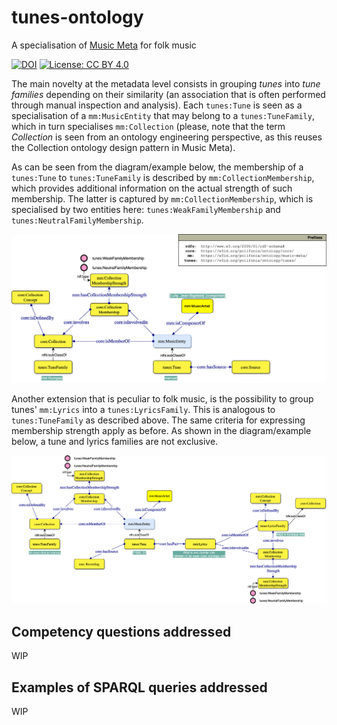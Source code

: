 # tunes-ontology
A specialisation of [Music Meta](https://github.com/polifonia-project/musicmeta-ontology) for folk music

[![DOI](https://zenodo.org/badge/372536364.svg)](https://zenodo.org/badge/latestdoi/372536364)
[![License: CC BY 4.0](https://img.shields.io/badge/License-CC_BY_4.0-lightgrey.svg)](https://creativecommons.org/licenses/by/4.0/)

The main novelty at the metadata level consists in grouping *tunes* into *tune families* depending on their similarity (an association that is often performed through manual inspection and analysis). Each `tunes:Tune` is seen as a specialisation of a `mm:MusicEntity` that may belong to a `tunes:TuneFamily`, which in turn specialises `mm:Collection` (please, note that the term *Collection* is seen from an ontology engineering perspective, as this reuses the Collection ontology design pattern in Music Meta).

As can be seen from the diagram/example below, the membership of a `tunes:Tune` to `tunes:TuneFamily` is described by `mm:CollectionMembership`, which provides additional information on the actual strength of such membership. The latter is captured by `mm:CollectionMembership`, which is specialised by two entities here: `tunes:WeakFamilyMembership` and `tunes:NeutralFamilyMembership`.

![Tune family](diagrams/tunes_ontology_a.png)

Another extension that is peculiar to folk music, is the possibility to group tunes' `mm:Lyrics` into a `tunes:LyricsFamily`. This is analogous to `tunes:TuneFamily` as described above. The same criteria for expressing membership strength apply as before. As shown in the diagram/example below, a tune and lyrics families are not exclusive.

![Tune-Lyrics family](diagrams/tunes_ontology_b.png)

## Competency questions addressed

WIP


## Examples of SPARQL queries addressed

WIP

